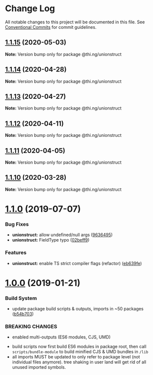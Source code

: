 # Change Log

All notable changes to this project will be documented in this file.
See [Conventional Commits](https://conventionalcommits.org) for commit guidelines.

## [1.1.15](https://github.com/thi-ng/umbrella/compare/@thi.ng/unionstruct@1.1.14...@thi.ng/unionstruct@1.1.15) (2020-05-03)

**Note:** Version bump only for package @thi.ng/unionstruct





## [1.1.14](https://github.com/thi-ng/umbrella/compare/@thi.ng/unionstruct@1.1.13...@thi.ng/unionstruct@1.1.14) (2020-04-28)

**Note:** Version bump only for package @thi.ng/unionstruct





## [1.1.13](https://github.com/thi-ng/umbrella/compare/@thi.ng/unionstruct@1.1.12...@thi.ng/unionstruct@1.1.13) (2020-04-27)

**Note:** Version bump only for package @thi.ng/unionstruct





## [1.1.12](https://github.com/thi-ng/umbrella/compare/@thi.ng/unionstruct@1.1.11...@thi.ng/unionstruct@1.1.12) (2020-04-11)

**Note:** Version bump only for package @thi.ng/unionstruct





## [1.1.11](https://github.com/thi-ng/umbrella/compare/@thi.ng/unionstruct@1.1.10...@thi.ng/unionstruct@1.1.11) (2020-04-05)

**Note:** Version bump only for package @thi.ng/unionstruct





## [1.1.10](https://github.com/thi-ng/umbrella/compare/@thi.ng/unionstruct@1.1.9...@thi.ng/unionstruct@1.1.10) (2020-03-28)

**Note:** Version bump only for package @thi.ng/unionstruct





# [1.1.0](https://github.com/thi-ng/umbrella/compare/@thi.ng/unionstruct@1.0.6...@thi.ng/unionstruct@1.1.0) (2019-07-07)

### Bug Fixes

* **unionstruct:** allow undefined/null args ([9636495](https://github.com/thi-ng/umbrella/commit/9636495))
* **unionstruct:** FieldType typo ([02beff9](https://github.com/thi-ng/umbrella/commit/02beff9))

### Features

* **unionstruct:** enable TS strict compiler flags (refactor) ([eb639fe](https://github.com/thi-ng/umbrella/commit/eb639fe))

# [1.0.0](https://github.com/thi-ng/umbrella/compare/@thi.ng/unionstruct@0.1.19...@thi.ng/unionstruct@1.0.0) (2019-01-21)

### Build System

* update package build scripts & outputs, imports in ~50 packages ([b54b703](https://github.com/thi-ng/umbrella/commit/b54b703))

### BREAKING CHANGES

* enabled multi-outputs (ES6 modules, CJS, UMD)

- build scripts now first build ES6 modules in package root, then call
  `scripts/bundle-module` to build minified CJS & UMD bundles in `/lib`
- all imports MUST be updated to only refer to package level
  (not individual files anymore). tree shaking in user land will get rid of
  all unused imported symbols.
